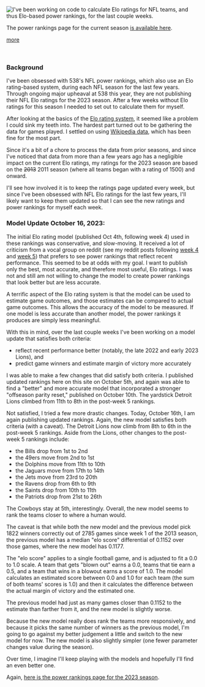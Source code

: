 
<!-- Copyright 2023 Phil Thompson. All Rights Reserved.  As noted in the License section of this repository's readme.md file, this file and its corresponding public HTML file, and all other articles, article files, and images, are distributed under traditional copyright.  The repository source code and other files are distributed under the MIT license. -->

[//]: # (gen-title: NFL Elo Power Rankings for 2023)

[//]: # (gen-title-url: NFL-Elo-Power-Rankings-for-2023)

[//]: # (gen-keywords: NFL, football, power ranking, elo rating, 2023 season)

[//]: # (gen-description: Announcing my new page showing power rankings for NFL teams based on the Elo rating system.)

[//]: # (gen-meta-end)

<a href="${THIS_ARTICLE}"><img style="float: left" class="width-resp-50-100" src="${SITE_ROOT_REL}/img/20231005.jpg"/></a>  I've been working on code to calculate Elo ratings for NFL teams, and thus Elo-based power rankings, for the last couple weeks.

The power rankings page for the current season <a href="${SITE_ROOT_REL}/nfl-elo/2023.html">is available here</a>.

[more](more://)

<p style="clear: both">&nbsp;</p>

### Background

I've been obsessed with 538's NFL power rankings, which also use an Elo rating-based system, during each NFL season for the last few years.  Through ongoing major upheaval at 538 this year, they are not publishing their NFL Elo ratings for the 2023 season.  After a few weeks without Elo ratings for this season I needed to set out to calculate them for myself.

After looking at the basics of the <a target="_blank" href="https://en.wikipedia.org/wiki/Elo_rating_system">Elo rating system</a>, it seemed like a problem I could sink my teeth into.  The hardest part turned out to be gathering the data for games played.  I settled on using <a target="_blank" href="https://en.wikipedia.org/wiki/Category:2023_National_Football_League_season_by_team">Wikipedia data</a>, which has been fine for the most part.

Since it's a bit of a chore to process the data from prior seasons, and since I've noticed that data from more than a few years ago has a negligible impact on the current Elo ratings, my ratings for the 2023 season are based on the <del>2013</del> 2011 season (where all teams began with a rating of 1500) and onward.

I'll see how involved it is to keep the ratings page updated every week, but since I've been obsessed with NFL Elo ratings for the last few years, I'll likely want to keep them updated so that I can see the new ratings and power rankings for myself each week.

### Model Update October 16, 2023:

The initial Elo rating model (published Oct 4th, following week 4) used in these rankings was conservative, and slow-moving.  It received a lot of criticism from a vocal group on reddit (see my reddit posts following <a target="_blank" href="https://www.reddit.com/r/nfl/comments/1704tdu/nfl_week_5_elo_power_rankings_oc/">week 4</a> and <a target="_blank" href="https://www.reddit.com/r/nfl/comments/174l02c/nfl_week_6_elo_power_rankings_oc/">week 5</a>) that prefers to see power rankings that reflect recent performance.  This seemed to be at odds with my goal.  I want to publish only the best, most accurate, and therefore most useful, Elo ratings.  I was not and still am not willing to change the model to create power rankings that look better but are less accurate.

A terrific aspect of the Elo rating system is that the model can be used to estimate game outcomes, and those estimates can be compared to actual game outcomes.  This allows the accuracy of the model to be measured.  If one model is less accurate than another model, the power rankings it produces are simply less meaningful.

With this in mind, over the last couple weeks I've been working on a model update that satisfies both criteria:

- reflect recent performance better (notably, the late 2022 and early 2023 Lions), and
- predict game winners and estimate margin of victory more accurately

I was able to make a few changes that did satisfy both criteria.  I published updated rankings here on this site on October 5th, and again was able to find a "better" and more accurate model that incorporated a stronger "offseason parity reset," published on October 10th.  The yardstick Detroit Lions climbed from 11th to 8th in the post-week 5 rankings.

Not satisfied, I tried a few more drastic changes.  Today, October 16th, I am again publishing updated rankings.  Again, the new model satisfies both criteria (with a caveat).  The Detroit Lions now climb from 8th to 6th in the post-week 5 rankings.  Aside from the Lions, other changes to the post-week 5 rankings include:

- the Bills drop from 1st to 2nd
- the 49ers move from 2nd to 1st
- the Dolphins move from 11th to 10th
- the Jaguars move from 17th to 14th
- the Jets move from 23rd to 20th
- the Ravens drop from 6th to 9th
- the Saints drop from 10th to 11th
- the Patriots drop from 21st to 26th

The Cowboys stay at 5th, interestingly.  Overall, the new model seems to rank the teams closer to where a human would.

The caveat is that while both the new model and the previous model pick 1822 winners correctly out of 2785 games since week 1 of the 2013 season, the previous model has a median "elo score" differential of 0.1152 over those games, where the new model has 0.1177.

The "elo score" applies to a single football game, and is adjusted to fit a 0.0 to 1.0 scale.  A team that gets "blown out" earns a 0.0, teams that tie earn a 0.5, and a team that wins in a blowout earns a score of 1.0.  The model calculates an estimated score between 0.0 and 1.0 for each team (the sum of both teams' scores is 1.0) and then it calculates the difference between the actual margin of victory and the estimated one.

The previous model had just as many games closer than 0.1152 to the estimate than farther from it, and the new model is slightly worse.

Because the new model really does rank the teams more responsively, and because it picks the same number of winners as the previous model, I'm going to go against my better judgement a little and switch to the new model for now.  The new model is also slightly simpler (one fewer parameter changes value during the season).

Over time, I imagine I'll keep playing with the models and hopefully I'll find an even better one.

Again, <a href="${SITE_ROOT_REL}/nfl-elo/2023.html">here is the power rankings page for the 2023 season</a>.

